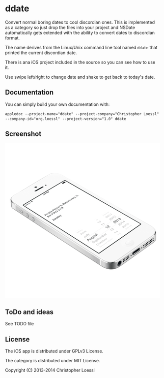 # ddate

Convert normal boring dates to cool discordian ones.
This is implemented as a category so just drop the files into your project and NSDate automatically gets extended with the ability to convert dates to discordian format.

The name derives from the Linux/Unix command line tool named `ddate` that printed the current discordian date.

There is ana iOS project included in the source so you can see how to use it.

Use swipe left/right to change date and shake to get back to today's date.


## Documentation

You can simply build your own documentation with:

    appledoc --project-name="ddate" --project-company="Christopher Loessl" --company-id="org.loessl" --project-version="1.0" ddate


## Screenshot

![Screenshot](https://github.com/hashier/ddate/raw/master/images/iphone_white_angle2.png)


## ToDo and ideas

See TODO file


## License

The iOS app is distributed under GPLv3 License.

The category is distributed under MIT License.

Copyright (C) 2013-2014 Christopher Loessl

